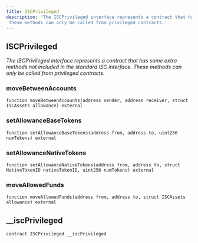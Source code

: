 ```yaml
---
title: ISCPrivileged
description: 'The ISCPrivileged interface represents a contract that has some extra methods not included in the standard ISC interface.
 These methods can only be called from privileged contracts.'
---
```


## ISCPrivileged

_The ISCPrivileged interface represents a contract that has some extra methods not included in the standard ISC interface.
These methods can only be called from privileged contracts._

### moveBetweenAccounts

```solidity
function moveBetweenAccounts(address sender, address receiver, struct ISCAssets allowance) external
```

### setAllowanceBaseTokens

```solidity
function setAllowanceBaseTokens(address from, address to, uint256 numTokens) external
```

### setAllowanceNativeTokens

```solidity
function setAllowanceNativeTokens(address from, address to, struct NativeTokenID nativeTokenID, uint256 numTokens) external
```

### moveAllowedFunds

```solidity
function moveAllowedFunds(address from, address to, struct ISCAssets allowance) external
```

## __iscPrivileged

```solidity
contract ISCPrivileged __iscPrivileged
```

